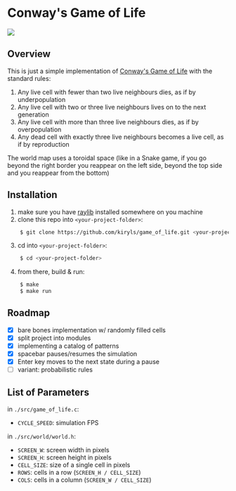 # Conway's Game of Life

![](https://upload.wikimedia.org/wikipedia/commons/e/e5/Gospers_glider_gun.gif)

## Overview
This is just a simple implementation of [Conway's Game of Life](https://en.wikipedia.org/wiki/Conway%27s_Game_of_Life) with the standard rules:
1. Any live cell with fewer than two live neighbours dies, as if by underpopulation
2. Any live cell with two or three live neighbours lives on to the next generation
3. Any live cell with more than three live neighbours dies, as if by overpopulation
4. Any dead cell with exactly three live neighbours becomes a live cell, as if by reproduction

The world map uses a toroidal space (like in a Snake game, if you go beyond the right border you reappear on the left side, beyond the top side and you reappear from the bottom)

## Installation
1. make sure you have [raylib](https://github.com/raysan5/raylib) installed somewhere on you machine
2. clone this repo into `<your-project-folder>`:
```bash
    $ git clone https://github.com/kiryls/game_of_life.git <your-project-folder>
```
3. cd into `<your-project-folder>`:
```bash
    $ cd <your-project-folder>
```
4. from there, build & run:
```bash
    $ make
    $ make run
```
## Roadmap
- [x] bare bones implementation w/ randomly filled cells
- [x] split project into modules
- [x] implementing a catalog of patterns
- [x] spacebar pauses/resumes the simulation
- [x] Enter key moves to the next state during a pause
- [ ] variant: probabilistic rules

## List of Parameters
in `./src/game_of_life.c`:
* `CYCLE_SPEED`: simulation FPS

in `./src/world/world.h`:
* `SCREEN_W`: screen width in pixels
* `SCREEN_H`: screen height in pixels
* `CELL_SIZE`: size of a single cell in pixels
* `ROWS`: cells in a row (`SCREEN_H / CELL_SIZE`)
* `COLS`: cells in a column (`SCREEN_W / CELL_SIZE`)


